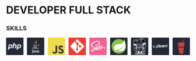 <h1 class="center">DEVELOPER FULL STACK</h1>
<h3>SKILLS</h3>
<img src="https://raw.githubusercontent.com/JAILTONDPAULA/image/main/skill.png">
